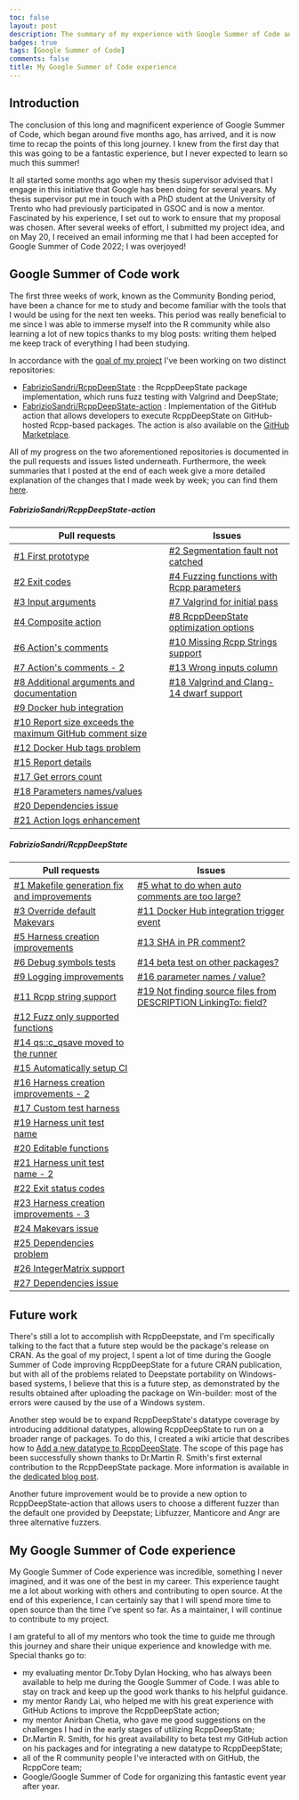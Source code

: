 ```yaml
---
toc: false
layout: post
description: The summary of my experience with Google Summer of Code and a brief recap of my work
badges: true
tags: [Google Summer of Code]
comments: false
title: My Google Summer of Code experience 
---
```


## Introduction
The conclusion of this long and magnificent experience of Google Summer of Code, which began around five months ago, has arrived, and it is now time to recap the points of this long journey. I knew from the first day that this was going to be a fantastic experience, but I never expected to learn so much this summer! 

It all started some months ago when my thesis supervisor advised that I engage in this initiative that Google has been doing for several years. My thesis supervisor put me in touch with a PhD student at the University of Trento who had previously participated in GSOC and is now a mentor. Fascinated by his experience, I set out to work to ensure that my proposal was chosen. After several weeks of effort, I submitted my project idea, and on May 20, I received an email informing me that I had been accepted for Google Summer of Code 2022; I was overjoyed! 

## Google Summer of Code work
The first three weeks of work, known as the Community Bonding period, have been a chance for me to study and become familiar with the tools that I would be using for the next ten weeks. This period was really beneficial to me since I was able to immerse myself into the R community while also learning a lot of new topics thanks to my blog posts: writing them helped me keep track of everything I had been studying. 

In accordance with the [goal of my project](https://github.com/rstats-gsoc/gsoc2022/wiki/RcppDeepState#details-of-your-coding-project) I've been working on two distinct repositories: 
* [FabrizioSandri/RcppDeepState](https://github.com/FabrizioSandri/RcppDeepState) : the RcppDeepState package implementation, which runs fuzz testing with Valgrind and DeepState; 
* [FabrizioSandri/RcppDeepState-action](https://github.com/FabrizioSandri/RcppDeepState-action) : Implementation of the GitHub action that allows developers to execute RcppDeepState on GitHub-hosted Rcpp-based packages. The action is also available on the [GitHub Marketplace](https://github.com/marketplace/actions/rcppdeepstate). 

All of my progress on the two aforementioned repositories is documented in the pull requests and issues listed underneath. Furthermore, the week summaries that I posted at the end of each week give a more detailed explanation of the changes that I made week by week; you can find them [here](https://fabriziosandri.github.io/gsoc-2022-blog/).

##### FabrizioSandri/RcppDeepState-action 
<table class="table table-sm">
  <thead class="thead-light">
    <tr>
      <th>Pull requests</th>
      <th>Issues</th>
    </tr>
  </thead>
  <tr>
    <td><a href="https://github.com/FabrizioSandri/RcppDeepState-action/pull/1">#1 First prototype</a></td>
    <td><a href="https://github.com/FabrizioSandri/RcppDeepState/issues/2">#2 Segmentation fault not catched</a></td>
  </tr>
  <tr>
    <td><a href="https://github.com/FabrizioSandri/RcppDeepState-action/pull/2">#2 Exit codes</a></td>
    <td><a href="https://github.com/FabrizioSandri/RcppDeepState/issues/4">#4 Fuzzing functions with Rcpp parameters</a></td>
  </tr>
  <tr>
    <td><a href="https://github.com/FabrizioSandri/RcppDeepState-action/pull/3">#3 Input arguments</a></td>
    <td><a href="https://github.com/FabrizioSandri/RcppDeepState/issues/7">#7 Valgrind for initial pass</a></td>
  </tr>
  <tr>
    <td><a href="https://github.com/FabrizioSandri/RcppDeepState-action/pull/4">#4 Composite action</a></td>
    <td><a href="https://github.com/FabrizioSandri/RcppDeepState/issues/8">#8 RcppDeepState optimization options</a></td>
  </tr>
  <tr>
    <td><a href="https://github.com/FabrizioSandri/RcppDeepState-action/pull/6">#6 Action&#39;s comments</a></td>
    <td><a href="https://github.com/FabrizioSandri/RcppDeepState/issues/10">#10 Missing Rcpp Strings support</a></td>
  </tr>
  <tr>
    <td><a href="https://github.com/FabrizioSandri/RcppDeepState-action/pull/7">#7 Action&#39;s comments - 2</a></td>
    <td><a href="https://github.com/FabrizioSandri/RcppDeepState/issues/13">#13 Wrong inputs column</a></td>
  </tr>
  <tr>
    <td><a href="https://github.com/FabrizioSandri/RcppDeepState-action/pull/8">#8 Additional arguments and documentation</a></td>
    <td><a href="https://github.com/FabrizioSandri/RcppDeepState/issues/18">#18 Valgrind and Clang-14 dwarf support</a></td>
  </tr>
  <tr>
    <td><a href="https://github.com/FabrizioSandri/RcppDeepState-action/pull/9">#9 Docker hub integration</a></td>
    <td></td>
  </tr>
  <tr>
    <td><a href="https://github.com/FabrizioSandri/RcppDeepState-action/pull/10">#10 Report size exceeds the maximum GitHub comment size</a></td>
    <td></td>
  </tr>
  <tr>
    <td><a href="https://github.com/FabrizioSandri/RcppDeepState-action/pull/12">#12 Docker Hub tags problem</a></td>
    <td></td>
  </tr>
  <tr>
    <td><a href="https://github.com/FabrizioSandri/RcppDeepState-action/pull/15">#15 Report details</a></td>
    <td></td>
  </tr>
  <tr>
    <td><a href="https://github.com/FabrizioSandri/RcppDeepState-action/pull/17">#17 Get errors count</a></td>
    <td></td>
  </tr>
  <tr>
    <td><a href="https://github.com/FabrizioSandri/RcppDeepState-action/pull/18">#18 Parameters names/values</a></td>
    <td></td>
  </tr>
  <tr>
    <td><a href="https://github.com/FabrizioSandri/RcppDeepState-action/pull/20">#20 Dependencies issue</a></td>
    <td></td>
  </tr>
  <tr>
    <td><a href="https://github.com/FabrizioSandri/RcppDeepState-action/pull/21">#21 Action logs enhancement</a></td>
    <td></td>
  </tr>



</table>


##### FabrizioSandri/RcppDeepState 


<table class="table table-sm">
  <thead class="thead-light">
    <tr>
      <th>Pull requests</th>
      <th>Issues</th>
    </tr>
  </thead>
  <tr>
    <td><a href="https://github.com/FabrizioSandri/RcppDeepState/pull/1">#1 Makefile generation fix and improvements</a></td>
    <td><a href="https://github.com/FabrizioSandri/RcppDeepState-action/issues/5">#5 what to do when auto comments are too large?</a></td>
  </tr>
  <tr>
    <td><a href="https://github.com/FabrizioSandri/RcppDeepState/pull/3">#3 Override default Makevars</a></td>
    <td><a href="https://github.com/FabrizioSandri/RcppDeepState-action/issues/11">#11 Docker Hub integration trigger event</a></td>
  </tr>
  <tr>
    <td><a href="https://github.com/FabrizioSandri/RcppDeepState/pull/5">#5 Harness creation improvements</a></td>
    <td><a href="https://github.com/FabrizioSandri/RcppDeepState-action/issues/13">#13 SHA in PR comment?</a></td>
  </tr>
  <tr>
    <td><a href="https://github.com/FabrizioSandri/RcppDeepState/pull/6">#6 Debug symbols tests</a></td>
    <td><a href="https://github.com/FabrizioSandri/RcppDeepState-action/issues/14">#14 beta test on other packages?</a></td>
  </tr>
  <tr>
    <td><a href="https://github.com/FabrizioSandri/RcppDeepState/pull/9">#9 Logging improvements</a></td>
    <td><a href="https://github.com/FabrizioSandri/RcppDeepState-action/issues/16">#16 parameter names / value?</a></td>
  </tr>
  <tr>
    <td><a href="https://github.com/FabrizioSandri/RcppDeepState/pull/11">#11 Rcpp string support</a></td>
    <td><a href="https://github.com/FabrizioSandri/RcppDeepState-action/issues/19">#19 Not finding source files from DESCRIPTION LinkingTo: field?</a></td>
  </tr>
  <tr>
    <td><a href="https://github.com/FabrizioSandri/RcppDeepState/pull/12">#12 Fuzz only supported functions</a></td>
    <td></td>
  </tr>
  <tr>
    <td><a href="https://github.com/FabrizioSandri/RcppDeepState/pull/14">#14 qs::c_qsave moved to the runner</a></td>
    <td></td>
  </tr>
  <tr>
    <td><a href="https://github.com/FabrizioSandri/RcppDeepState/pull/15">#15 Automatically setup CI</a></td>
    <td></td>
  </tr>
  <tr>
    <td><a href="https://github.com/FabrizioSandri/RcppDeepState/pull/16">#16 Harness creation improvements - 2</a></td>
    <td></td>
  </tr>
  <tr>
    <td><a href="https://github.com/FabrizioSandri/RcppDeepState/pull/17">#17 Custom test harness</a></td>
    <td></td>
  </tr>
  <tr>
    <td><a href="https://github.com/FabrizioSandri/RcppDeepState/pull/19">#19 Harness unit test name</a></td>
    <td></td>
  </tr>
  <tr>
    <td><a href="https://github.com/FabrizioSandri/RcppDeepState/pull/20">#20 Editable functions</a></td>
    <td></td>
  </tr>
  <tr>
    <td><a href="https://github.com/FabrizioSandri/RcppDeepState/pull/21">#21 Harness unit test name - 2</a></td>
    <td></td>
  </tr>
  <tr>
    <td><a href="https://github.com/FabrizioSandri/RcppDeepState/pull/22">#22 Exit status codes</a></td>
    <td></td>
  </tr>
  <tr>
    <td><a href="https://github.com/FabrizioSandri/RcppDeepState/pull/23">#23 Harness creation improvements - 3</a></td>
    <td></td>
  </tr>
  <tr>
    <td><a href="https://github.com/FabrizioSandri/RcppDeepState/pull/24">#24 Makevars issue</a></td>
    <td></td>
  </tr>
  <tr>
    <td><a href="https://github.com/FabrizioSandri/RcppDeepState/pull/25">#25 Dependencies problem</a></td>
    <td></td>
  </tr>
  <tr>
    <td><a href="https://github.com/FabrizioSandri/RcppDeepState/pull/26">#26 IntegerMatrix support</a></td>
    <td></td>
  </tr>
  <tr>
    <td><a href="https://github.com/FabrizioSandri/RcppDeepState/pull/27">#27 Dependencies issue</a></td>
    <td></td>
  </tr>

</table>

## Future work
There's still a lot to accomplish with RcppDeepstate, and I'm specifically talking to the fact that a future step would be the package's release on CRAN. As the goal of my project, I spent a lot of time during the Google Summer of Code improving RcppDeepState for a future CRAN publication, but with all of the problems related to Deepstate portability on Windows-based systems, I believe that this is a future step, as demonstrated by the results obtained after uploading the package on Win-builder: most of the errors were caused by the use of a Windows system. 

Another step would be to expand RcppDeepState's datatype coverage by introducing additional datatypes, allowing RcppDeepState to run on a broader range of packages. To do this, I created a wiki article that describes how to [Add a new datatype to RcppDeepState](https://github.com/FabrizioSandri/RcppDeepState/wiki/Add-a-new-datatype-to-RcppDeepState). The scope of this page has been successfully shown thanks to Dr.Martin R. Smith's first external contribution to the RcppDeepState package. More information is available in the [dedicated blog post](https://fabriziosandri.github.io/gsoc-2022-blog/github%20action/2022/09/02/beta-test-summary.html).

Another future improvement would be to provide a new option to RcppDeepState-action that allows users to choose a different fuzzer than the default one provided by Deepstate; Libfuzzer, Manticore and Angr are three alternative fuzzers. 

## My Google Summer of Code experience
My Google Summer of Code experience was incredible, something I never imagined, and it was one of the best in my career. This experience taught me a lot about working with others and contributing to open source. At the end of this experience, I can certainly say that I will spend more time to open source than the time I've spent so far. As a maintainer, I will continue to contribute to my project. 

I am grateful to all of my mentors who took the time to guide me through this journey and share their unique experience and knowledge with me. Special thanks go to: 
* my evaluating mentor Dr.Toby Dylan Hocking, who has always been available to help me during the Google Summer of Code. I was able to stay on track and keep up the good work thanks to his helpful guidance. 
* my mentor Randy Lai, who helped me with his great experience with GitHub Actions to improve the RcppDeepState action;
* my mentor Anirban Chetia, who gave me good suggestions on the challenges I had in the early stages of utilizing RcppDeepState;
* Dr.Martin R. Smith, for his great availability to beta test my GitHub action on his packages and for integrating a new datatype to RcppDeepState; 
* all of the R community people I've interacted with on GitHub, the RcppCore team; 
* Google/Google Summer of Code for organizing this fantastic event year after year. 
